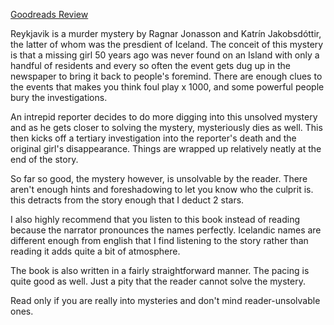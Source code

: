 [Goodreads Review](https://www.goodreads.com/review/show/5894048514)

Reykjavik is a murder mystery by Ragnar Jonasson and Katrín Jakobsdóttir, the latter of whom was the presdient of Iceland. The conceit of this mystery is that a missing girl 50 years ago was never found on an Island with only a handful of residents and every so often the event gets dug up in the newspaper to bring it back to people's foremind. There are enough clues to the events that makes you think foul play x 1000, and some powerful people bury the investigations.

An intrepid reporter decides to do more digging into this unsolved mystery and as he gets closer to solving the mystery, mysteriously dies as well. This then kicks off a tertiary investigation into the reporter's death and the original girl's disappearance. Things are wrapped up relatively neatly at the end of the story.

So far so good, the mystery however, is unsolvable by the reader. There aren't enough hints and foreshadowing to let you know who the culprit is. this detracts from the story enough that I deduct 2 stars.

I also highly recommend that you listen to this book instead of reading because the narrator pronounces the names perfectly. Icelandic names are different enough from english that I find listening to the story rather than reading it adds quite a bit of atmosphere.

The book is also written in a fairly straightforward manner. The pacing is quite good as well. Just a pity that the reader cannot solve the mystery.

Read only if you are really into mysteries and don't mind reader-unsolvable ones.